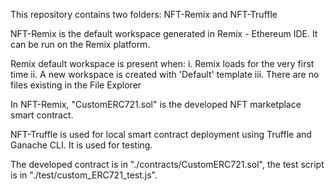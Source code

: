 This repository contains two folders: NFT-Remix and NFT-Truffle

NFT-Remix is the default workspace generated in Remix - Ethereum IDE. It can be run on the Remix platform.

Remix default workspace is present when:
i. Remix loads for the very first time 
ii. A new workspace is created with 'Default' template
iii. There are no files existing in the File Explorer

In NFT-Remix, "CustomERC721.sol" is the developed NFT marketplace smart contract.

NFT-Truffle is used for local smart contract deployment using Truffle and Ganache CLI. It is used for testing.

The developed contract is in "./contracts/CustomERC721.sol", the test script is in "./test/custom_ERC721_test.js".
